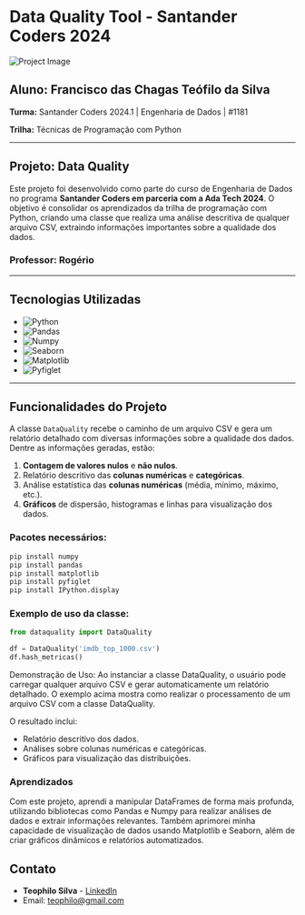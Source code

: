 # Data Quality Tool - Santander Coders 2024

![Project Image](https://media.licdn.com/dms/image/v2/D4D22AQGSb7pZyOVlPQ/feedshare-shrink_800/feedshare-shrink_800/0/1705562848316?e=1730332800&v=beta&t=a85pVXvG1RDcjCXA7pMsgub6t1s8w54bzKWZjFCR2g8)

## Aluno: Francisco das Chagas Teófilo da Silva 

**Turma:** Santander Coders 2024.1 | Engenharia de Dados | #1181 

**Trilha:** Técnicas de Programação com Python

---

## Projeto: Data Quality

Este projeto foi desenvolvido como parte do curso de Engenharia de Dados no programa **Santander Coders em parceria com a Ada Tech 2024**. O objetivo é consolidar os aprendizados da trilha de programação com Python, criando uma classe que realiza uma análise descritiva de qualquer arquivo CSV, extraindo informações importantes sobre a qualidade dos dados.

### Professor: Rogério  

---

## Tecnologias Utilizadas

- ![Python](https://img.shields.io/badge/Python-3.8+-blue)
- ![Pandas](https://img.shields.io/badge/Pandas-1.3+-red)
- ![Numpy](https://img.shields.io/badge/Numpy-1.21+-orange)
- ![Seaborn](https://img.shields.io/badge/Seaborn-0.11.2-green)
- ![Matplotlib](https://img.shields.io/badge/Matplotlib-3.4.3-purple)
- ![Pyfiglet](https://img.shields.io/badge/Pyfiglet-0.8-yellow)

---

## Funcionalidades do Projeto

A classe `DataQuality` recebe o caminho de um arquivo CSV e gera um relatório detalhado com diversas informações sobre a qualidade dos dados. Dentre as informações geradas, estão:

1. **Contagem de valores nulos** e **não nulos**.
2. Relatório descritivo das **colunas numéricas** e **categóricas**.
3. Análise estatística das **colunas numéricas** (média, mínimo, máximo, etc.).
4. **Gráficos** de dispersão, histogramas e linhas para visualização dos dados.

### Pacotes necessários:
```python
pip install numpy
pip install pandas
pip install matplotlib
pip install pyfiglet
pip install IPython.display
```

### Exemplo de uso da classe:

```python
from dataquality import DataQuality

df = DataQuality('imdb_top_1000.csv')
df.hash_metricas()
```
Demonstração de Uso: Ao instanciar a classe DataQuality, o usuário pode carregar qualquer arquivo CSV e gerar automaticamente um relatório detalhado. O exemplo acima mostra como realizar o processamento de um arquivo CSV com a classe DataQuality.

O resultado inclui:

- Relatório descritivo dos dados.
- Análises sobre colunas numéricas e categóricas.
- Gráficos para visualização das distribuições.

### Aprendizados

Com este projeto, aprendi a manipular DataFrames de forma mais profunda, utilizando bibliotecas como Pandas e Numpy para realizar análises de dados e extrair informações relevantes. Também aprimorei minha capacidade de visualização de dados usando Matplotlib e Seaborn, além de criar gráficos dinâmicos e relatórios automatizados.

## Contato

- **Teophilo Silva** - [LinkedIn](https://www.linkedin.com/in/teophilo-silva-dev)
- Email: teophilo@gmail.com
